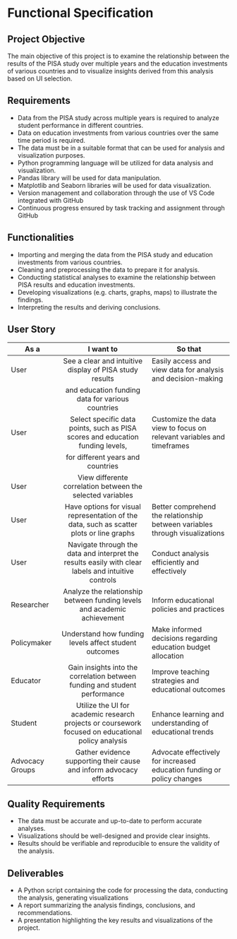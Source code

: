 # Functional Specification

## Project Objective
The main objective of this project is to examine the relationship between the results of the PISA study over multiple years and the education investments of various countries and to visualize insights derived from this analysis based on UI selection.

## Requirements
- Data from the PISA study across multiple years is required to analyze student performance in different countries.
- Data on education investments from various countries over the same time period is required.
- The data must be in a suitable format that can be used for analysis and visualization purposes.
- Python programming language will be utilized for data analysis and visualization.
- Pandas library will be used for data manipulation.
- Matplotlib and Seaborn libraries will be used for data visualization.
- Version management and collaboration through the use of VS Code integrated with GitHub
- Continuous progress ensured by task tracking and assignment through GitHub

## Functionalities
- Importing and merging the data from the PISA study and education investments from various countries.
- Cleaning and preprocessing the data to prepare it for analysis.
- Conducting statistical analyses to examine the relationship between PISA results and education investments.
- Developing visualizations (e.g. charts, graphs, maps) to illustrate the findings.
- Interpreting the results and deriving conclusions.

## User Story
| As a             | I want to                                                                                          | So that                                                                       
|------------------|:--------------------------------------------------------------------------------------------------:|-------------------------------------------------------------------------------
| User             | See a clear and intuitive display of PISA study results                                            | Easily access and view data for analysis and decision-making                  
|                  | and education funding data for various countries                                                   |
| User             | Select specific data points, such as PISA scores and education funding levels,                     | Customize the data view to focus on relevant variables and timeframes         
|                  | for different years and countries                                                                  |
| User             | View differente correlation between the selected variables                                         |
| User             | Have options for visual representation of the data, such as scatter plots or line graphs           | Better comprehend the relationship between variables through visualizations 
| User             | Navigate through the data and interpret the results easily with clear labels and intuitive controls| Conduct analysis efficiently and effectively                                 
| Researcher       | Analyze the relationship between funding levels and academic achievement                           | Inform educational policies and practices                                    
| Policymaker      | Understand how funding levels affect student outcomes                                              | Make informed decisions regarding education budget allocation                  
| Educator         | Gain insights into the correlation between funding and student performance                         | Improve teaching strategies and educational outcomes                         
| Student          | Utilize the UI for academic research projects or coursework focused on educational policy analysis | Enhance learning and understanding of educational trends                      
| Advocacy Groups  | Gather evidence supporting their cause and inform advocacy efforts                                 | Advocate effectively for increased education funding or policy changes        

## Quality Requirements
- The data must be accurate and up-to-date to perform accurate analyses.
- Visualizations should be well-designed and provide clear insights.
- Results should be verifiable and reproducible to ensure the validity of the analysis.

## Deliverables
- A Python script containing the code for processing the data, conducting the analysis, generating visualizations
- A report summarizing the analysis findings, conclusions, and recommendations.
- A presentation highlighting the key results and visualizations of the project.
